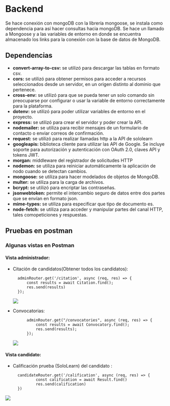 # Backend

Se hace conexión con mongoDB con la librería mongoose, se instala como dependencia para así hacer consultas hacia mongoDB. Se hace un llamado a Mongoose y a las variables de entorno en donde se encuentra almacenado los links para la conexión con la base de datos de  MongoDB.

## Dependencias
- **convert-array-to-csv:** se utilizó para descargar las tablas en formato csv.
- **cors:** se utilizó para obtener permisos para acceder a recursos
seleccionados desde un servidor, en un origen distinto al dominio que
pertenece.
-  **cross-env:** se utilizó para que se pueda tener un solo comando sin
preocuparse por configurar o usar la variable de entorno correctamente
para la plataforma.
-  **dotenv:** se utilizó para poder utilizar variables de entorno en el proyecto.
- **express:** se utilizó para crear el servidor y poder crear la API.
-  **nodemailer:** se utiliza para recibir mensajes de un formulario de contacto
o enviar correos de confirmación.
-  **request:** se utilizó para realizar llamadas http a la API de sololearn
-  **googleapis:** biblioteca cliente para utilizar las API de Google. Se incluye
soporte para autorización y autenticación con OAuth 2.0, claves API y
tokens JWT.
-  **morgan:** middleware del registrador de solicitudes HTTP
- **nodemon:** se utiliza para reiniciar automáticamente la aplicación de nodo
cuando se detectan cambios.
- **mongoose:** se utiliza para hacer modelados de objetos de MongoDB.
- **multer:** se utiliza para la carga de archivos.
- **bcrypt:** se utilizó para encriptar las contraseñas.
- **jsonwebtoken:** permite el intercambio seguro de datos entre dos partes que se envían en formato json.
- **mime-types:** se utiliza para especificar que tipo de documento es.
- **node-fetch:** se utiliza para acceder y manipular partes del canal HTTP, tales comopeticiones y respuestas.

## Pruebas en postman
### Algunas vistas en Postman
#### Vista administrador:

- Citación de candidatos(Obtener todos los candidatos):

        adminRouter.get('/citation', async (req, res) => {
            const results = await Citation.find();
            res.send(results)
        });

  ![](https://i.ibb.co/1ZH5mBV/admin-citation.png)

- Convocatorias:

            adminRouter.get("/convocatories", async (req, res) => {
                const results = await Convocatory.find();
                res.send(results);
            });

     ![](https://i.ibb.co/XXWM6Sf/convocatorias-Admin.png)

#### Vista candidato:
- Calificación prueba (SoloLearn) del candidato :

        candidateRouter.get('/calification', async (req, res) => {
                const calification = await Result.find()
                res.send(calification)
        })
![](https://i.ibb.co/M9WQ79z/postman.png)

